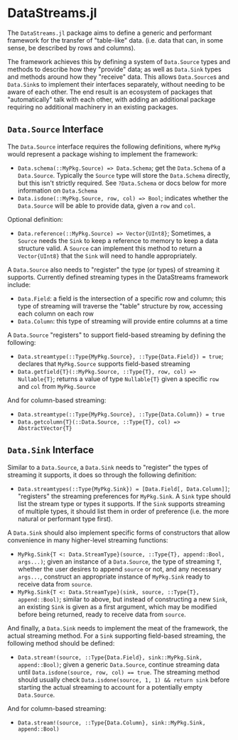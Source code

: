 # DataStreams.jl

The `DataStreams.jl` package aims to define a generic and performant framework for the transfer of "table-like" data. (i.e. data that can, in some sense, be described by rows and columns).

The framework achieves this by defining a system of `Data.Source` types and methods to describe how they "provide" data; as well as `Data.Sink` types and methods around how they "receive" data. This allows `Data.Source`s and `Data.Sink`s to implement their interfaces separately, without needing to be aware of each other. The end result is an ecosystem of packages that "automatically" talk with each other, with adding an additional package requiring no additional machinery in an existing packages.

## `Data.Source` Interface

The `Data.Source` interface requires the following definitions, where `MyPkg` would represent a package wishing to implement the framework:

  * `Data.schema(::MyPkg.Source) => Data.Schema`; get the `Data.Schema` of a `Data.Source`. Typically the `Source` type will store the `Data.Schema` directly, but this isn't strictly required. See `?Data.Schema` or docs below for more information on `Data.Schema`
  * `Data.isdone(::MyPkg.Source, row, col) => Bool`; indicates whether the `Data.Source` will be able to provide data, given a `row` and `col`.

Optional definition:

  * `Data.reference(::MyPkg.Source) => Vector{UInt8}`; Sometimes, a `Source` needs the `Sink` to keep a reference to memory to keep a data structure valid. A `Source` can implement this method to return a `Vector{UInt8}` that the `Sink` will need to handle appropriately.

A `Data.Source` also needs to "register" the type (or types) of streaming it supports. Currently defined streaming types in the DataStreams framework include:

  * `Data.Field`: a field is the intersection of a specific row and column; this type of streaming will traverse the "table" structure by row, accessing each column on each row
  * `Data.Column`: this type of streaming will provide entire columns at a time

A `Data.Source` "registers" to support field-based streaming by defining the following:

  * `Data.streamtype(::Type{MyPkg.Source}, ::Type{Data.Field}) = true`; declares that `MyPkg.Source` supports field-based streaming
  * `Data.getfield{T}(::MyPkg.Source, ::Type{T}, row, col) => Nullable{T}`; returns a value of type `Nullable{T}` given a specific `row` and `col` from `MyPkg.Source`

And for column-based streaming:

  * `Data.streamtype(::Type{MyPkg.Source}, ::Type{Data.Column}) = true`  
  * `Data.getcolumn{T}(::Data.Source, ::Type{T}, col) => AbstractVector{T}`

## `Data.Sink` Interface

Similar to a `Data.Source`, a `Data.Sink` needs to "register" the types of streaming it supports, it does so through the following definition:

  * `Data.streamtypes(::Type{MyPkg.Sink}) = [Data.Field[, Data.Column]]`; "registers" the streaming preferences for `MyPkg.Sink`. A `Sink` type should list the stream type or types it supports. If the `Sink` supports streaming of multiple types, it should list them in order of preference (i.e. the more natural or performant type first).

A `Data.Sink` should also implement specific forms of constructors that allow convenience in many higher-level streaming functions:

  * `MyPkg.Sink{T <: Data.StreamType}(source, ::Type{T}, append::Bool, args...)`; given an instance of a `Data.Source`, the type of streaming `T`, whether the user desires to append `source` or not, and any necessary `args...`, construct an appropriate instance of `MyPkg.Sink` ready to receive data from `source`.
  * `MyPkg.Sink{T <: Data.StreamType}(sink, source, ::Type{T}, append::Bool)`; similar to above, but instead of constructing a new `Sink`, an existing `Sink` is given as a first argument, which may be modified before being returned, ready to receive data from `source`.

And finally, a `Data.Sink` needs to implement the meat of the framework, the actual streaming method. For a `Sink` supporting field-based streaming, the following method should be defined:

  * `Data.stream!(source, ::Type{Data.Field}, sink::MyPkg.Sink, append::Bool)`; given a generic `Data.Source`, continue streaming data until `Data.isdone(source, row, col) == true`. The streaming method should usually check `Data.isdone(source, 1, 1) && return sink` before starting the actual streaming to account for a potentially empty `Data.Source`.

And for column-based streaming:

  * `Data.stream!(source, ::Type{Data.Column}, sink::MyPkg.Sink, append::Bool)`
